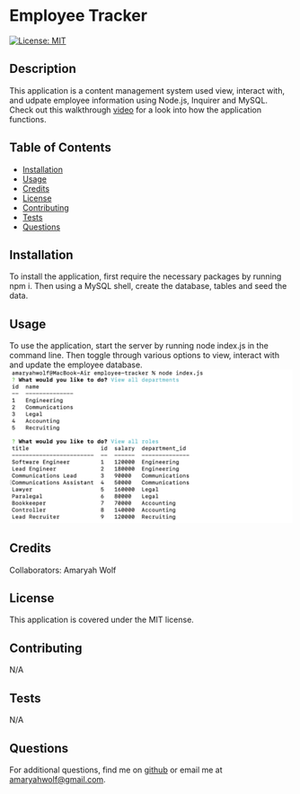 # Employee Tracker
 
[![License: MIT](https://img.shields.io/badge/License-MIT-yellow.svg)](https://opensource.org/licenses/MIT)

## Description
This application is a content management system used view, interact with, and udpate employee information using Node.js, Inquirer and MySQL. Check out this walkthrough [video](https://drive.google.com/file/d/1F6Ufics5ZlJexiTJ_I28BunVThkp_5ES/view) for a look into how the application functions.

## Table of Contents
- [Installation](#installation)
- [Usage](#usage)
- [Credits](#credits)
- [License](#license)
- [Contributing](#contributing)
- [Tests](#tests)
- [Questions](#questions)

## Installation
To install the application, first require the necessary packages by running npm i. Then using a MySQL shell, create the database, tables and seed the data.

## Usage
To use the application, start the server by running node index.js in the command line. Then toggle through various options to view, interact with and update the employee database.
![Screenshot of application](public/images/employee-tracker.png)

## Credits
Collaborators: Amaryah Wolf

## License
This application is covered under the MIT license.

## Contributing
N/A

## Tests
N/A

## Questions
For additional questions, find me on [github](https://github.com/amaryahwolf) or email me at amaryahwolf@gmail.com.